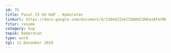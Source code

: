 ```yaml
---
id: 75
title: Pasal 25 UU KUP , Keberatan
linkurl: https://docs.google.com/document/d/15AkUJ2akC5QAHUCdHGa1AFkVNH-6L3Hb2ACE_L8aay4/edit?usp=drivesdk
fitur: resume
category: kup
topik: Keberatan
type: word
tgl: 11 Desember 2019
---
```


